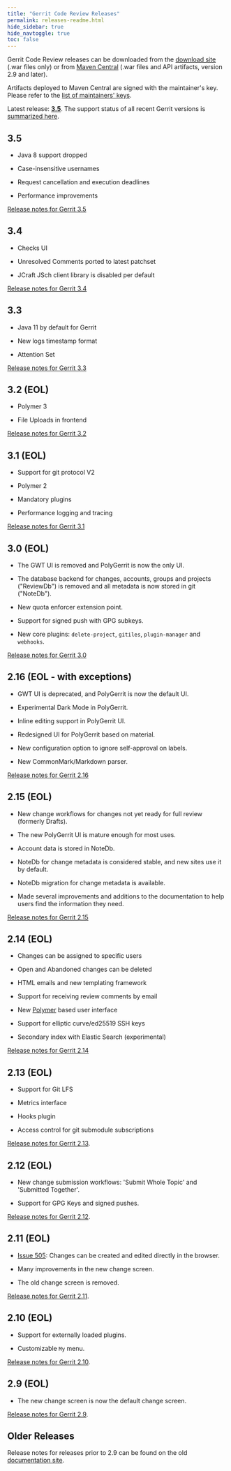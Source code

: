 ```yaml
---
title: "Gerrit Code Review Releases"
permalink: releases-readme.html
hide_sidebar: true
hide_navtoggle: true
toc: false
---
```


Gerrit Code Review releases can be downloaded from the
[download site](https://gerrit-releases.storage.googleapis.com/index.html)
(.war files only) or from
[Maven Central](http://search.maven.org/#search%7Cga%7C1%7Cg%3A%22com.google.gerrit%22)
(.war files and API artifacts, version 2.9 and later).

Artifacts deployed to Maven Central are signed with the maintainer's key.
Please refer to the [list of maintainers' keys](/public-keys.html).

Latest release: **[3.5](/3.5.html)**. The support status of all recent Gerrit versions is
[summarized here](https://www.gerritcodereview.com/support.html#supported-versions).

## 3.5

* Java 8 support dropped

* Case-insensitive usernames

* Request cancellation and execution deadlines

* Performance improvements

[Release notes for Gerrit 3.5](/3.5.html)

## 3.4

* Checks UI

* Unresolved Comments ported to latest patchset

* JCraft JSch client library is disabled per default

[Release notes for Gerrit 3.4](/3.4.html)

## 3.3

* Java 11 by default for Gerrit

* New logs timestamp format

* Attention Set

[Release notes for Gerrit 3.3](/3.3.html)

## 3.2 (EOL)

* Polymer 3

* File Uploads in frontend

[Release notes for Gerrit 3.2](/3.2.html)

## 3.1 (EOL)

* Support for git protocol V2

* Polymer 2

* Mandatory plugins

* Performance logging and tracing

[Release notes for Gerrit 3.1](/3.1.html)

## 3.0 (EOL)

* The GWT UI is removed and PolyGerrit is now the only UI.

* The database backend for changes, accounts, groups and projects ("ReviewDb") is
removed and all metadata is now stored in git ("NoteDb").

* New quota enforcer extension point.

* Support for signed push with GPG subkeys.

* New core plugins: `delete-project`, `gitiles`, `plugin-manager` and `webhooks`.

[Release notes for Gerrit 3.0](/3.0.html)

## 2.16 (EOL - with exceptions)

* GWT UI is deprecated, and PolyGerrit is now the default UI.

* Experimental Dark Mode in PolyGerrit.

* Inline editing support in PolyGerrit UI.

* Redesigned UI for PolyGerrit based on material.

* New configuration option to ignore self-approval on labels.

* New CommonMark/Markdown parser.

[Release notes for Gerrit 2.16](/2.16.html)

## 2.15 (EOL)

* New change workflows for changes not yet ready for full review (formerly
  Drafts).

* The new PolyGerrit UI is mature enough for most uses.

* Account data is stored in NoteDb.

* NoteDb for change metadata is considered stable, and new sites use it by
  default.

* NoteDb migration for change metadata is available.

* Made several improvements and additions to the documentation to help users
  find the information they need.

[Release notes for Gerrit 2.15](/2.15.html)

## 2.14 (EOL)

* Changes can be assigned to specific users

* Open and Abandoned changes can be deleted

* HTML emails and new templating framework

* Support for receiving review comments by email

* New [Polymer](https://www.polymer-project.org/) based user interface

* Support for elliptic curve/ed25519 SSH keys

* Secondary index with Elastic Search (experimental)

[Release notes for Gerrit 2.14](/2.14.html)

## 2.13 (EOL)

* Support for Git LFS

* Metrics interface

* Hooks plugin

* Access control for git submodule subscriptions

[Release notes for Gerrit 2.13](/2.13.html).

## 2.12 (EOL)

* New change submission workflows: 'Submit Whole Topic' and 'Submitted Together'.

* Support for GPG Keys and signed pushes.

[Release notes for Gerrit 2.12](/2.12.html).

## 2.11 (EOL)

* [Issue 505](https://bugs.chromium.org/p/gerrit/issues/detail?id=505):
Changes can be created and edited directly in the browser.

* Many improvements in the new change screen.

* The old change screen is removed.

[Release notes for Gerrit 2.11](/2.11.html).

## 2.10 (EOL)

* Support for externally loaded plugins.

* Customizable `My` menu.

[Release notes for Gerrit 2.10](/2.10.html).

## 2.9 (EOL)

* The new change screen is now the default change screen.

[Release notes for Gerrit 2.9](/2.9.html).

## Older Releases

Release notes for releases prior to 2.9 can be found on the old
[documentation site](http://gerrit-documentation.storage.googleapis.com/ReleaseNotes/index.html).
